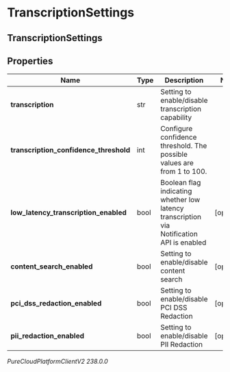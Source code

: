 # TranscriptionSettings

## TranscriptionSettings

## Properties

|Name | Type | Description | Notes|
|------------ | ------------- | ------------- | -------------|
| **transcription** | str | Setting to enable/disable transcription capability | |
| **transcription_confidence_threshold** | int | Configure confidence threshold. The possible values are from 1 to 100. | |
| **low_latency_transcription_enabled** | bool | Boolean flag indicating whether low latency transcription via Notification API is enabled | [optional] |
| **content_search_enabled** | bool | Setting to enable/disable content search | [optional] |
| **pci_dss_redaction_enabled** | bool | Setting to enable/disable PCI DSS Redaction | [optional] |
| **pii_redaction_enabled** | bool | Setting to enable/disable PII Redaction | [optional] |



_PureCloudPlatformClientV2 238.0.0_
